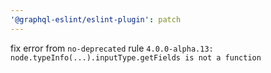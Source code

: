 ```yaml
---
'@graphql-eslint/eslint-plugin': patch
---
```


fix error from `no-deprecated` rule `4.0.0-alpha.13: node.typeInfo(...).inputType.getFields is not a function`
